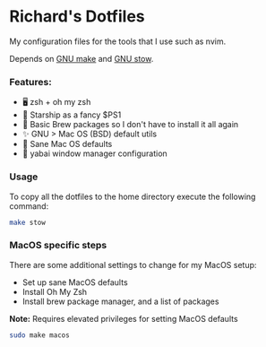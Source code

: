 # Richard's Dotfiles

My configuration files for the tools that I use such as nvim.

Depends on [GNU make](https://www.gnu.org/software/make/) and [GNU stow](https://www.gnu.org/software/stow/).


### Features:
- 🖥 zsh + oh my zsh
- 🚀 Starship as a fancy $PS1 
- 🍺 Basic Brew packages so I don't have to install it all again
- ✨ GNU > Mac OS (BSD) default utils
- 🍎 Sane Mac OS defaults
- 👑 yabai window manager configuration


### Usage 

To copy all the dotfiles to the home directory execute the following command:

```sh
make stow
```

### MacOS specific steps

There are some additional settings to change for my MacOS setup:
- Set up sane MacOS defaults
- Install Oh My Zsh
- Install brew package manager, and a list of packages


**Note:** Requires elevated privileges for setting MacOS defaults

```sh
sudo make macos
```
